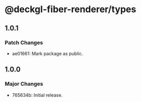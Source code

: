 # @deckgl-fiber-renderer/types

## 1.0.1

### Patch Changes

- ae01661: Mark package as public.

## 1.0.0

### Major Changes

- 765634b: Initial release.
